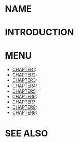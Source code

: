 # NAME

# INTRODUCTION

# MENU

- [CHAPTER1](/chapter1):
- [CHAPTER2](/chapter2):
- [CHAPTER3](/chapter3):
- [CHAPTER4](/chapter4):
- [CHAPTER5](/chapter5):
- [CHAPTER6](/chapter6):
- [CHAPTER7](/chapter7):
- [CHAPTER8](/chapter8):
- [CHAPTER9](/chapter9):

# SEE ALSO
